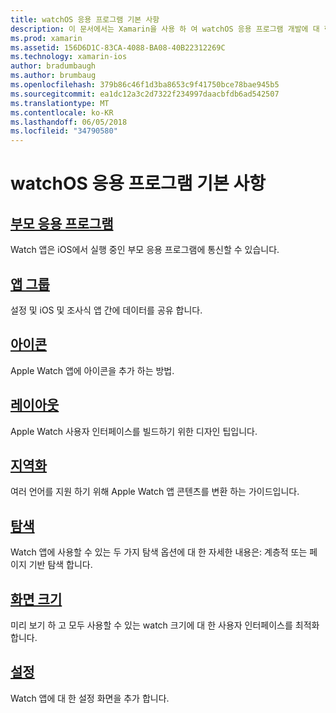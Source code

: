 ```yaml
---
title: watchOS 응용 프로그램 기본 사항
description: 이 문서에서는 Xamarin을 사용 하 여 watchOS 응용 프로그램 개발에 대 한 핵심 개념을 설명 하는 다양 한 문서의 링크를 제공 합니다.
ms.prod: xamarin
ms.assetid: 156D6D1C-83CA-4088-BA08-40B22312269C
ms.technology: xamarin-ios
author: bradumbaugh
ms.author: brumbaug
ms.openlocfilehash: 379b86c46f1d3ba8653c9f41750bce78bae945b5
ms.sourcegitcommit: ea1dc12a3c2d7322f234997daacbfdb6ad542507
ms.translationtype: MT
ms.contentlocale: ko-KR
ms.lasthandoff: 06/05/2018
ms.locfileid: "34790580"
---
```

# <a name="watchos-application-fundamentals"></a>watchOS 응용 프로그램 기본 사항

##  <a name="parent-applicationioswatchosapp-fundamentalsparent-appmd"></a>[부모 응용 프로그램](~/ios/watchos/app-fundamentals/parent-app.md)

Watch 앱은 iOS에서 실행 중인 부모 응용 프로그램에 통신할 수 있습니다.

##  <a name="app-groupsioswatchosapp-fundamentalsapp-groupsmd"></a>[앱 그룹](~/ios/watchos/app-fundamentals/app-groups.md)

설정 및 iOS 및 조사식 앱 간에 데이터를 공유 합니다.

##  <a name="iconsioswatchosapp-fundamentalsiconsmd"></a>[아이콘](~/ios/watchos/app-fundamentals/icons.md)

Apple Watch 앱에 아이콘을 추가 하는 방법.

##  <a name="layoutioswatchosapp-fundamentalslayoutmd"></a>[레이아웃](~/ios/watchos/app-fundamentals/layout.md)

Apple Watch 사용자 인터페이스를 빌드하기 위한 디자인 팁입니다.

##  <a name="localizationioswatchosapp-fundamentalslocalizationmd"></a>[지역화](~/ios/watchos/app-fundamentals/localization.md)

여러 언어를 지원 하기 위해 Apple Watch 앱 콘텐츠를 변환 하는 가이드입니다.

##  <a name="navigationioswatchosapp-fundamentalsnavigationmd"></a>[탐색](~/ios/watchos/app-fundamentals/navigation.md)

Watch 앱에 사용할 수 있는 두 가지 탐색 옵션에 대 한 자세한 내용은: 계층적 또는 페이지 기반 탐색 합니다.

##  <a name="screen-sizesioswatchosapp-fundamentalsscreen-sizesmd"></a>[화면 크기](~/ios/watchos/app-fundamentals/screen-sizes.md)

미리 보기 하 고 모두 사용할 수 있는 watch 크기에 대 한 사용자 인터페이스를 최적화 합니다.

##  <a name="settingsioswatchosapp-fundamentalssettingsmd"></a>[설정](~/ios/watchos/app-fundamentals/settings.md)

Watch 앱에 대 한 설정 화면을 추가 합니다.


